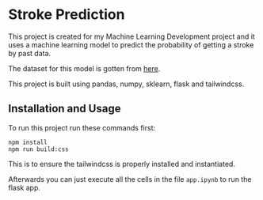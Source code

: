 # Stroke Prediction

This project is created for my Machine Learning Development project and it uses a machine learning model to predict the probability of getting a stroke by past data.

The dataset for this model is gotten from [here](https://www.kaggle.com/datasets/fedesoriano/stroke-prediction-dataset).

This project is built using pandas, numpy, sklearn, flask and tailwindcss.

## Installation and Usage
To run this project run these commands first:
```
npm install
npm run build:css
```
This is to ensure the tailwindcss is properly installed and instantiated.

Afterwards you can just execute all the cells in the file `app.ipynb` to run the flask app.